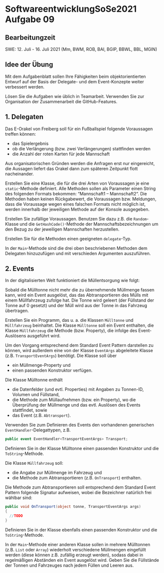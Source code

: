 # SoftwareentwicklungSoSe2021 Aufgabe 09

## Bearbeitungzeit

SWE: 12. Juli - 16. Juli 2021 (Mm, BWM, ROB, BAI, BGIP, BBWL, BBL, MGIN)

## Idee der Übung

Mit dem Aufgabenblatt sollen Ihre Fähigkeiten beim objektorientierten Entwurf auf der Basis der Delegate- und dem Event-Konzepte weiter verbessert werden.

Lösen Sie die Aufgaben wie üblich in Teamarbeit. Verwenden Sie zur Organisation der Zusammenarbeit die GitHub-Features.

## 1. Delegaten
Das E-Orakel von Freiberg soll für ein Fußballspiel folgende Voraussagen treffen können:

+	das Spielergebnis
+ ob die Verlängerung (bzw. zwei Verlängerungen) stattfinden werden
+ die Anzahl der roten Karten für jede Mannschaft

Aus organisatorischen Gründen werden die Anfragen erst nur eingereicht, die Aussagen liefert das Orakel dann zum späteren Zeitpunkt flott nacheinander.

Erstellen Sie eine Klasse, die für die drei Arten von Voraussagen je eine `static`-Methode definiert. Alle Methoden sollen als Parameter einen String des folgenden Formats bekommen: “Mannschaft1 – Mannschaft2“. Die Methoden haben keinen Rückgabewert, die Voraussagen bzw. Meldungen, dass die Voraussage wegen eines falschen Formats nicht möglich ist, werden innerhalb der jeweiligen Methode auf der Konsole ausgegeben.

Erstellen Sie zufällige Voraussagen. Benutzen Sie dazu z.B. die `Random`-Klasse und die `GetHashCode()`-Methode der Mannschaftsbezeichnungen um den Bezug zu der jeweiligen Mannschaften herzustellen.

Erstellen Sie für die Methoden einen geeigneten `delegate`-Typ.

In der `Main`-Methode sind die drei oben beschriebenen Methoden dem Delegaten hinzuzufügen und mit verschieden Argumenten auszuführen.


## 2. Events
In der digitalisierten Welt funktioniert die Müllentsorgung wie folgt:

Sobald die Mülltonne nicht mehr die zu übernehmende Müllmenge fassen kann, wird ein Event ausgelöst, das das Abtransportieren des Mülls mit einem Müllfahrzeug zufolge hat. Die Tonne wird geleert (der Füllstand der Tonne auf 0 gesetzt) und der Müll wird aus der Tonne in das Fahrzeug übertragen.

Erstellen Sie ein Programm, das u. a. die Klassen `Mülltonne` und `Müllfahrzeug` beinhaltet. Die Klasse `Mülltonne` soll ein Event enthalten, die Klasse `Müllfahrzeug` die Methode (bzw. Property), die infolge des Event-Auslösens ausgeführt wird.

 Um den Vorgang entsprechend dem Standard Event Pattern darstellen zu können, wird außerdem eine von der Klasse `EventArgs` abgeleitete Klasse (z.B. `TransportEventArgs`) benötigt. Die Klasse soll über

+ ein Müllmenge-Property und
+ einen passenden Konstruktor verfügen.

Die Klasse Mülltonne enthält

+ die Datenfelder (und evtl. Properties) mit Angaben zu Tonnen-ID, Volumen und Füllstand,
+ die Methode zum Müllaufnehmen (bzw. ein Property), wo die Überprüfung der Müllmenge und das evtl. Auslösen des Events stattfindet, sowie
+ das Event (z.B. `Abtransport`).

Verwenden Sie zum Definieren des Events den vorhandenen generischen `EventHandler`-Delegattypen, z.B.

```C#
public event EventHandler<TransportEventArgs> Transport;
```

Definieren Sie in der Klasse Mülltonne einen passenden Konstruktor und die `ToString`-Methode.

Die Klasse `Müllfahrzeug` soll:

+	die Angabe zur Müllmenge im Fahrzeug und
+	die Methode zum Abtransportieren (z.B. `OnTransport`) enthalten.

Die Methode zum Abtransportieren soll entsprechend dem Standard Event Pattern folgende Signatur aufweisen, wobei die Bezeichner natürlich frei wählbar sind:

```C#
public void OnTransport(object tonne, TransportEventArgs args)
{
  //TODO
}
```

Definieren Sie in der Klasse ebenfalls einen passenden Konstruktor und die `ToString`-Methode.

In der `Main`-Methode einer anderen Klasse sollen in mehrere Mülltonnen (z.B. `List` oder `Array`) wiederholt verschiedene Müllmengen eingefüllt werden (diese können z.B. zufällig erzeugt werden), sodass dabei in regelmäßigen Abständen ein Event ausgelöst wird. Geben Sie die Füllstände der Tonnen und Fahrzeuges nach jedem Füllen und Leeren aus.

